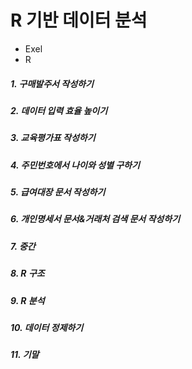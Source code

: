 # R 기반 데이터 분석

- Exel
- R

##### 1. 구매발주서 작성하기
##### 2. 데이터 입력 효율 높이기
##### 3. 교육평가표 작성하기
##### 4. 주민번호에서 나이와 성별 구하기
##### 5. 급여대장 문서 작성하기
##### 6. 개인명세서 문서&거래처 검색 문서 작성하기
##### 7. 중간
##### 8. R 구조 
##### 9. R 분석
##### 10. 데이터 정제하기
##### 11. 기말
